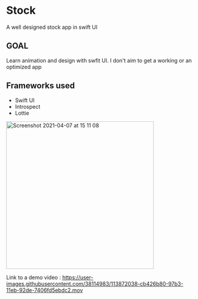 # Stock
A well designed stock app in swift UI

## GOAL
Learn animation and design with swfit UI.
I don't aim to get a working or an optimized app

## Frameworks used
- Swift UI
- Introspect
- Lottie

<img width="393" alt="Screenshot 2021-04-07 at 15 11 08" src="https://user-images.githubusercontent.com/38114983/113872012-c2ea3080-97b3-11eb-847c-88cc9c91d216.png">

Link to a demo video : https://user-images.githubusercontent.com/38114983/113872038-cb426b80-97b3-11eb-92de-7406fd5ebdc2.mov
